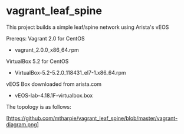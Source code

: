 # vagrant_leaf_spine

This project builds a simple leaf/spine network using Arista's vEOS

Prereqs:
Vagrant 2.0 for CentOS
- vagrant_2.0.0_x86_64.rpm

VirtualBox 5.2 for CentOS
- VirtualBox-5.2-5.2.0_118431_el7-1.x86_64.rpm

vEOS Box downloaded from arista.com
- vEOS-lab-4.18.1F-virtualbox.box

The topology is as follows:

[https://github.com/mtharpie/vagrant_leaf_spine/blob/master/vagrant-diagram.png]
